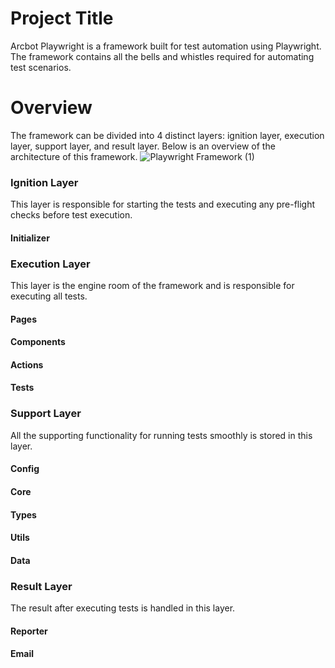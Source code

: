 # Project Title

Arcbot Playwright is a framework built for test automation using Playwright. The framework contains all the bells and whistles required for automating test scenarios. 

# Overview
The framework can be divided into 4 distinct layers: ignition layer, execution layer, support layer, and result layer. Below is an overview of the architecture of this framework.
![Playwright Framework (1)](https://github.com/jamil2018/arcbot_playwright/assets/43118676/2aa639f7-cad3-4ab6-b52e-89c583586093)

### Ignition Layer
This layer is responsible for starting the tests and executing any pre-flight checks before test execution. 

#### Initializer

### Execution Layer
This layer is the engine room of the framework and is responsible for executing all tests. 

#### Pages

#### Components

#### Actions

#### Tests

### Support Layer
All the supporting functionality for running tests smoothly is stored in this layer. 

#### Config

#### Core

#### Types

#### Utils

#### Data

### Result Layer
The result after executing tests is handled in this layer. 

#### Reporter

#### Email

